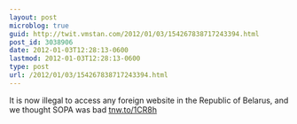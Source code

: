 ```yaml
---
layout: post
microblog: true
guid: http://twit.vmstan.com/2012/01/03/154267838717243394.html
post_id: 3038906
date: 2012-01-03T12:28:13-0600
lastmod: 2012-01-03T12:28:13-0600
type: post
url: /2012/01/03/154267838717243394.html
---
```

It is now illegal to access any foreign website in the Republic of Belarus, and we thought SOPA was bad <a href="http://tnw.to/1CR8h">tnw.to/1CR8h</a>
